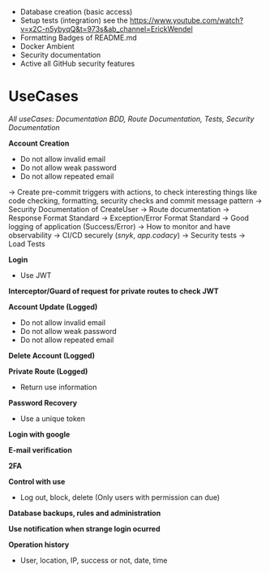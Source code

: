 - Database creation (basic access)
- Setup tests (integration) see the https://www.youtube.com/watch?v=x2C-n5ybyqQ&t=973s&ab_channel=ErickWendel
- Formatting Badges of README.md
- Docker Ambient
- Security documentation
- Active all GitHub security features

# UseCases

_All useCases: Documentation BDD, Route Documentation, Tests, Security Documentation_

**Account Creation**

- Do not allow invalid email
- Do not allow weak password
- Do not allow repeated email

-> Create pre-commit triggers with actions, to check interesting things like code checking, formatting, security checks and commit message pattern
-> Security Documentation of CreateUser
-> Route documentation
-> Response Format Standard
-> Exception/Error Format Standard
-> Good logging of application (Success/Error)
-> How to monitor and have observability
-> CI/CD securely (_snyk_, _app.codacy_)
-> Security tests
-> Load Tests

**Login**

- Use JWT

**Interceptor/Guard of request for private routes to check JWT**

**Account Update (Logged)**

- Do not allow invalid email
- Do not allow weak password
- Do not allow repeated email

**Delete Account (Logged)**

**Private Route (Logged)**

- Return use information

**Password Recovery**

- Use a unique token

**Login with google**

**E-mail verification**

**2FA**

**Control with use**

- Log out, block, delete (Only users with permission can due)

**Database backups, rules and administration**

**Use notification when strange login ocurred**

**Operation history**

- User, location, IP, success or not, date, time
